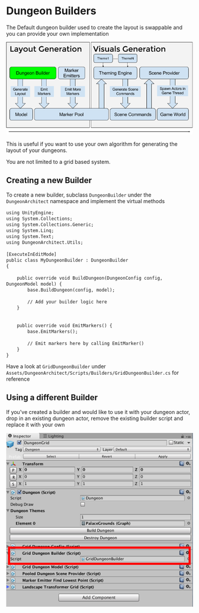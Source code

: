 Dungeon Builders
================
The Default dungeon builder used to create the layout is swappable and you can provide your own implementation

![The Dungeon Builder can be swapped with your own implementation](../assets/images/da_design_builder.png)


This is useful if you want to use your own algorithm for generating the layout of your dungeons.  

You are not limited to a grid based system.  


Creating a new Builder
----------------------

To create a new builder, subclass `DungeonBuilder` under the `DungeonArchitect` namespace and implement the virtual methods

```
using UnityEngine;
using System.Collections;
using System.Collections.Generic;
using System.Linq;
using System.Text;
using DungeonArchitect.Utils;

[ExecuteInEditMode]
public class MyDungeonBuilder : DungeonBuilder
{

    public override void BuildDungeon(DungeonConfig config, DungeonModel model) {
		base.BuildDungeon(config, model);

		// Add your builder logic here
    }


    public override void EmitMarkers() {
		base.EmitMarkers();

		// Emit markers here by calling EmitMarker()
	}
}

```

Have a look at `GridDungeonBuilder` under `Assets/DungeonArchitect/Scripts/Builders/GridDungeonBuilder.cs` for reference


Using a different Builder
-------------------------

If you've created a builder and would like to use it with your dungeon actor, drop in an existing dungeon actor, remove the existing builder script and replace it with your own

![Dungeon builder script attached to the Dungeon game object](../assets/images/dungeon_builder.png)



